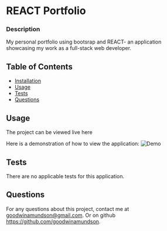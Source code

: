 # REACT Portfolio


  ### Description 
  My personal portfolio using bootsrap and REACT- an application showcasing my work as a full-stack web developer.


  ## Table of Contents
  * [Installation](#installation)
  * [Usage](#usage)
  * [Tests](#tests)
  * [Questions](#questions)


  ## Usage 
  The project can be viewed live here

  Here is a demonstration of how to view the application:
  ![Demo](../react-portfolio/server/src/assets/images/react-app.gif)




  ## Tests
  There are no applicable tests for this application.


  ## Questions
  For any questions about this project, contact me at goodwinamundson@gmail.com. Or on github https://github.com/goodwinamundson.
